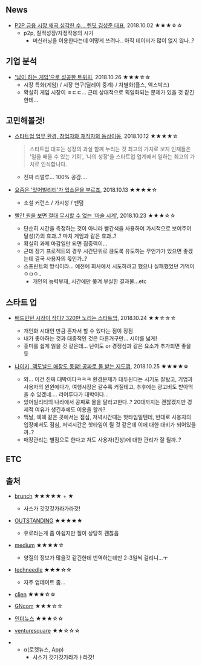 ## News
- [P2P 금융 시장 왜곡 심각한 수... 렌딧 김성준 대표](https://outstanding.kr/p2plendit20181002/, "outstanding, 2018.10.12"), 2018.10.02 ★★★☆☆
    - p2p, 질적성장/자정작용의 시기
        - 머신러닝을 이용한다는데 어떻게 쓰려나.. 아직 데이터가 많이 없지 않나..?


## 기업 분석
- ['남이 하는 게임'으로 성공한 트위치](http://www.ttimes.co.kr/view.html?no=2018102517407796520, "Ttimes, 2018.10.29"), 2018.10.26 ★★★☆☆
    - 시장 특화(게임) / 시장 연구(딜레이 중계) / 차별화(플스, 엑스박스)
    - 확실히 게임 시장이 ㅎㄷㄷ... 근데 상대적으로 획일화되는 문제가 있을 것 같긴한데...

## 고민해볼것!
- [스타트업 업무 환경, 창업자와 재직자의 동상이몽](https://outstanding.kr/workdifferent20181012/, "outstanding, 2018.10.12"), 2018.10.12 ★★★★☆
    > 스타트업 대표는 성장의 과실 함꼐 누리는 것 최고의 가치로 보지 인재들은 '일을 배울 수 있는 기회', '나의 성장'을 스타트업 업계에서 일하는 최고의 가치로 인식합니다.

    - 진짜 리얼루... 100% 공감....
- [요즘은 '있어빌리티'가 입소문을 부르죠](https://outstanding.kr/viralkeypoint20180608/, "outstanding, 2018.10.13"), 2018.10.13 ★★★★☆
    - 소설 커런스 / 가시성 / 팬덤
- [빨간 원을 보면 절대 무시할 수 없는 '마술 시계'](http://www.ttimes.co.kr/view.html?no=2018102312317756330, "Ttimes, 2018.10.29"), 2018.10.23 ★★★☆☆
    - 단순히 시간을 측정하는 것이 아니라 빨간색을 사용하여 가시적으로 보여주어 달성(?)의 효과..? 마치 게임과 같은 효과..?
    - 확실히 과제 마감일만 되면 집중력이...
    - 근데 장기 프로젝트의 경우 시간단위로 끊도록 유도하는 무언가가 있으면 좋겠는데 결국 사용자의 몫인가..?
    - 스프린트의 방식이라... 예전에 회사에서 시도하려고 했으나 실패했었던 기억이 ㅇㅁㅇ..
        - 개인의 능력부재, 시간에만 쫒겨 부실한 결과물...etc


## 스타트 업
- [배드민턴 시장이 작다? 320만 노리는 스타트업](http://www.venturesquare.net/769080, "venturesquare, 2018.10.29"), 2018.10.24 ★★☆☆☆
    - 개인화 시대인 만큼 혼자서 할 수 있다는 점이 장점
    - 내가 좋아하는 것과 대중적인 것은 다른거구만... 시야를 넓게!
    - 흥미를 쉽게 잃을 것 같은데... 난이도 or 경쟁심과 같은 요소가 추가되면 좋을 듯

- [나이키, 맥도날드 매장도 동참! 공짜로 물 받는 지도앱](http://www.ttimes.co.kr/view.html?no=2018102508557752626, "Ttimes, 2018.10.29"), 2018.10.25 ★★★★☆
    - 와... 이건 진짜 대박이다ㅋㅋㅋ 환경문제가 대두된다는 시기도 잘탔고, 기업과 사용자의 윈윈에다가, 여행시장은 갈수록 커질테고, 추후에는 광고비도 받아먹을 수 있겠네.... 리어루다가 대박이다...
    - 있어빌리티의 나라에서 공짜로 물을 달라고한다..? 20대까지는 괜찮겠지만 경제적 여유가 생긴후에도 이용을 할까?
    - 맥날, 쉑쉑 같은 곳에서는 점심, 저녁시간때는 핫타임일텐데, 반대로 사용자의 입장에서도 점심, 저녁시간은 핫타임이 될 것 같은데 이에 대한 대비가 되어있을까..?
    - 매장관리는 별점으로 한다고 쳐도 사용자(진상)에 대한 관리가 잘 될까..?

## ETC

## 출처
- [brunch](https://brunch.co.kr/@businessinsight/40) ★★★★★ + ★
    - 사스가 갓갓갓가라가라갓!
- [OUTSTANDING](https://outstanding.kr/category/best/) ★★★★★
    - 유료라는게 좀 아쉽지만 질이 상당히 괜찮음
- [medium](https://medium.com/topic/technology) ★★★★☆
    - 양질의 정보가 많을것 같긴한데 번역하는데만 2-3일씩 걸리니...ㅜ
- [techneedle](http://techneedle.com/) ★★★☆☆
    - 자주 업데이트 좀...
- [clien](https://www.clien.net/service/board/news) ★★★☆☆
- [GNcom](https://m.blog.naver.com/PostList.nhn?blogId=titi2010) ★★★☆☆
- [인더뉴스](https://m.post.naver.com/my.nhn?memberNo=1757993) ★★★☆☆
- [venturesquare](http://www.venturesquare.net/) ★★☆☆☆

- + α(로켓뉴스, App)
    - 사스가 갓가갓가라가ㅏ라갓!
